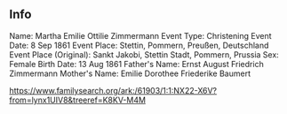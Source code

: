 ## Info

Name:	Martha Emilie Ottilie Zimmermann
Event Type:	Christening
Event Date:	8 Sep 1861
Event Place: Stettin, Pommern, Preußen, Deutschland
Event Place (Original):	Sankt Jakobi, Stettin Stadt, Pommern, Prussia
Sex: Female
Birth Date:	13 Aug 1861
Father's Name: Ernst August Friedrich Zimmermann
Mother's Name: Emilie Dorothee Friederike Baumert

https://www.familysearch.org/ark:/61903/1:1:NX22-X6V?from=lynx1UIV8&treeref=K8KV-M4M
